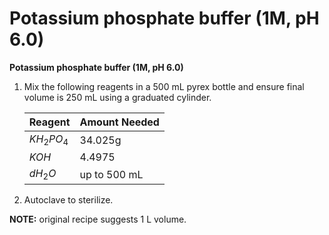 # Potassium phosphate buffer (1M, pH 6.0)

**Potassium phosphate buffer (1M, pH 6.0)**

1. Mix the following reagents in a 500 mL pyrex bottle and ensure final volume is 250 mL using a graduated cylinder.
    
    
    | Reagent | Amount Needed |
    | --- | --- |
    | $KH_2PO_4$ | 34.025g |
    | $KOH$ | 4.4975 |
    | $dH_2O$ | up to 500 mL |
2. Autoclave to sterilize.

**NOTE:** original recipe suggests 1 L volume.
